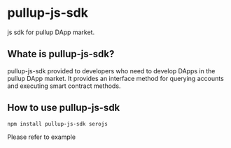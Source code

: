 # pullup-js-sdk

js sdk for pullup DApp market.

## Whate is pullup-js-sdk?

pullup-js-sdk provided to developers who need to develop DApps in the pullup DApp market. It provides an interface method for querying accounts and executing smart contract methods.

## How to use pullup-js-sdk

```
npm install pullup-js-sdk serojs
````


Please refer to example



